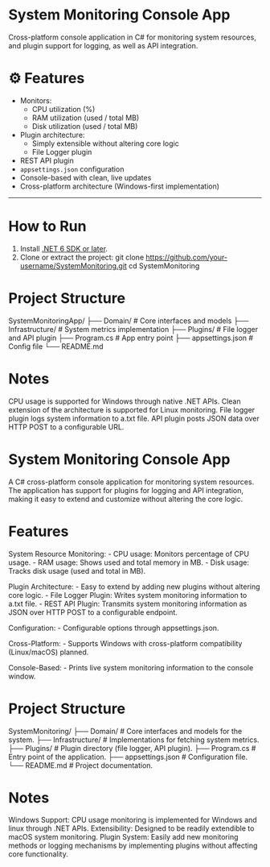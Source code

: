 # System Monitoring Console App
Cross-platform console application in C# for monitoring system resources, and plugin support for logging, as well as API integration.

# ⚙️ Features

- Monitors:
  - CPU utilization (%)
  - RAM utilization (used / total MB)
  - Disk utilization (used / total MB)
- Plugin architecture:
  - Simply extensible without altering core logic
  - File Logger plugin
- REST API plugin
-  `appsettings.json` configuration
-  Console-based with clean, live updates
-  Cross-platform architecture (Windows-first implementation)

---

# How to Run

1. Install [.NET 6 SDK or later](https://dotnet.microsoft.com/en-us/download).
2. Clone or extract the project:
   git clone https://github.com/your-username/SystemMonitoring.git
   cd SystemMonitoring

# Project Structure
SystemMonitoringApp/
├── Domain/             # Core interfaces and models
├── Infrastructure/     # System metrics implementation
├── Plugins/            # File logger and API plugin
├── Program.cs          # App entry point
├── appsettings.json    # Config file
└── README.md

# Notes
CPU usage is supported for Windows through native .NET APIs.
Clean extension of the architecture is supported for Linux monitoring.
File logger plugin logs system information to a.txt file.
API plugin posts JSON data over HTTP POST to a configurable URL.

# System Monitoring Console App
A C# cross-platform console application for monitoring system resources. The application has support for plugins for logging and API integration, making it easy to extend and customize without altering the core logic.

# Features
System Resource Monitoring:
	- CPU usage: Monitors percentage of CPU usage.
	- RAM usage: Shows used and total memory in MB.
	- Disk usage: Tracks disk usage (used and total in MB).

Plugin Architecture:
	- Easy to extend by adding new plugins without altering core logic.
	- File Logger Plugin: Writes system monitoring information to a.txt file.
	- REST API Plugin: Transmits system monitoring information as JSON over HTTP POST to a configurable endpoint.

Configuration:
	- Configurable options through appsettings.json.

Cross-Platform:
	- Supports Windows with cross-platform compatibility (Linux/macOS) planned.

Console-Based:
	- Prints live system monitoring information to the console window.

# Project Structure

SystemMonitoring/
├── Domain/             # Core interfaces and models for the system.
├── Infrastructure/     # Implementations for fetching system metrics.
├── Plugins/              # Plugin directory (file logger, API plugin).
├── Program.cs          # Entry point of the application.
├── appsettings.json    # Configuration file.
└── README.md        # Project documentation.

# Notes

Windows Support: CPU usage monitoring is implemented for Windows and linux through .NET APIs.
Extensibility: Designed to be readily extendible to macOS system monitoring.
Plugin System: Easily add new monitoring methods or logging mechanisms by implementing plugins without affecting core functionality.


